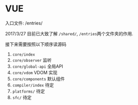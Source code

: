 # VUE
入口文件: /entries/

2017/3/27 目前已大致了解 `/shared/`, `/entries`两个文件夹的作用.

接下来需要按照以下顺序读源码
1. `core/index`
2. `core/observer` 监听
3. `core/global-api` 全局API
4. `core/vdom` VDOM 实现
5. `core/components` 默认组件
6. `compiler/index` 待定
7. `platforms/` 待定
8. `sfc/` 待定
